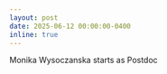 ```yaml
---
layout: post
date: 2025-06-12 00:00:00-0400
inline: true
---
```


Monika Wysoczanska starts as Postdoc
